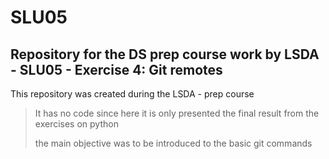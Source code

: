# SLU05
## Repository for the DS prep course work by LSDA - SLU05 - Exercise 4: Git remotes

This repository was created during the LSDA -  prep course
> It has no code since here it is only presented the final result from the exercises on python <p/>
> the main objective was to be introduced to the basic git commands 
